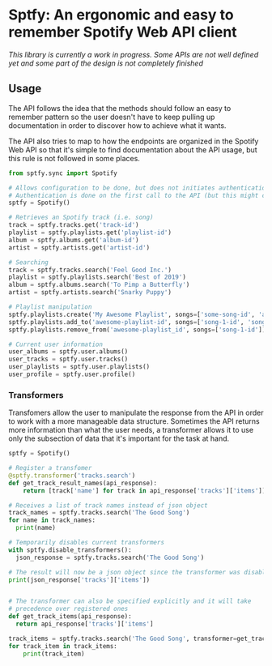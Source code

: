 
# Sptfy: An ergonomic and easy to remember Spotify Web API client

*This library is currently a work in progress. Some APIs are not well defined yet and some part of the design is not completely finished*

## Usage

The API follows the idea that the methods should follow an easy to remember pattern so the user doesn't have to keep pulling up documentation in order to discover how to achieve what it wants.

The API also tries to map to how the endpoints are organized in the Spotify Web API so that it's simple to find documentation about the API usage, but this rule is not followed in some places.

```Python
from sptfy.sync import Spotify

# Allows configuration to be done, but does not initiates authentication immediately
# Authentication is done on the first call to the API (but this might change)
sptfy = Spotify()

# Retrieves an Spotify track (i.e. song)
track = sptfy.tracks.get('track-id')
playlist = sptfy.playlists.get('playlist-id')
album = sptfy.albums.get('album-id')
artist = sptfy.artists.get('artist-id')

# Searching
track = sptfy.tracks.search('Feel Good Inc.')
playlist = sptfy.playlists.search('Best of 2019')
album = sptfy.albums.search('To Pimp a Butterfly')
artist = sptfy.artists.search('Snarky Puppy')

# Playlist manipulation
sptfy.playlists.create('My Awesome Playlist', songs=['some-song-id', 'another-song-id'])
sptfy.playlists.add_to('awesome-playlist-id', songs=['song-1-id', 'song-2-id'])
sptfy.playlists.remove_from('awesome-playlist_id', songs=['song-1-id'])

# Current user information
user_albums = sptfy.user.albums()
user_tracks = sptfy.user.tracks()
user_playlists = sptfy.user.playlists()
user_profile = sptfy.user.profile()
```

### Transformers

Transfomers allow the user to manipulate the response from the API in order to work with a more manageable data structure. Sometimes the API returns more information than what the user needs, a transformer allows it to use only the subsection of data that it's important for the task at hand.

```Python
sptfy = Spotify()

# Register a transfomer
@sptfy.transformer('tracks.search')
def get_track_result_names(api_response):
    return [track['name'] for track in api_response['tracks']['items']]

# Receives a list of track names instead of json object
track_names = sptfy.tracks.search('The Good Song')
for name in track_names:
  print(name)

# Temporarily disables current transformers
with sptfy.disable_transformers():
  json_response = sptfy.tracks.search('The Good Song')

# The result will now be a json object since the transformer was disabled
print(json_response['tracks']['items'])


# The transformer can also be specified explicitly and it will take 
# precedence over registered ones
def get_track_items(api_response):
  return api_response['tracks']['items']

track_items = sptfy.tracks.search('The Good Song', transformer=get_track_items)
for track_item in track_items:
    print(track_item)
```
